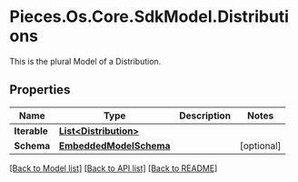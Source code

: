# Pieces.Os.Core.SdkModel.Distributions
This is the plural Model of a Distribution.

## Properties

Name | Type | Description | Notes
------------ | ------------- | ------------- | -------------
**Iterable** | [**List&lt;Distribution&gt;**](Distribution.md) |  | 
**Schema** | [**EmbeddedModelSchema**](EmbeddedModelSchema.md) |  | [optional] 

[[Back to Model list]](../README.md#documentation-for-models) [[Back to API list]](../README.md#documentation-for-api-endpoints) [[Back to README]](../README.md)

